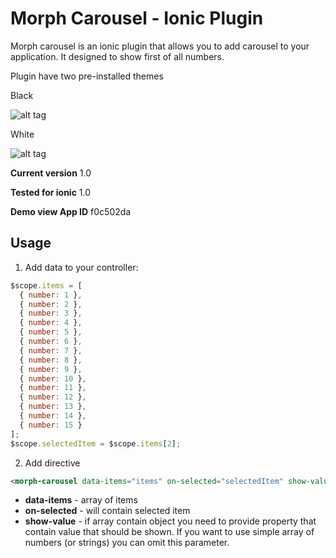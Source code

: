 # Morph Carousel - Ionic Plugin

Morph carousel is an ionic plugin that allows you to add carousel to your application. It designed to show first of all numbers.

Plugin have two pre-installed themes

Black

![alt tag](https://github.com/artemdemo/morphing-carousel-ionic/blob/master/img/morph-carousel-1.png)

White

![alt tag](https://github.com/artemdemo/morphing-carousel-ionic/blob/master/img/morph-carousel-2.png)

**Current version** 1.0

**Tested for ionic** 1.0

**Demo view App ID** f0c502da

## Usage

1) Add data to your controller:

```javascript
$scope.items = [
  { number: 1 },
  { number: 2 },
  { number: 3 },
  { number: 4 },
  { number: 5 },
  { number: 6 },
  { number: 7 },
  { number: 8 },
  { number: 9 },
  { number: 10 },
  { number: 11 },
  { number: 12 },
  { number: 13 },
  { number: 14 },
  { number: 15 }
];
$scope.selectedItem = $scope.items[2];
```

2) Add directive

```html
<morph-carousel data-items="items" on-selected="selectedItem" show-value="number"></morph-carousel>
```

* **data-items** - array of items
* **on-selected** - will contain selected item
* **show-value** - if array contain object you need to provide property that contain value that should be shown. If you want to use simple array of numbers (or strings) you can omit this parameter. 
